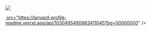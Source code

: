 <img src="https://cdn.discordapp.com/banners/1030495490963411045/700a7e90f05ce6854260e1cf97c15508.webp?size=1024" draggable="false">

	 
<a href="https://discord.com/users/1030495490963411045"><img align="center">
src="https://lanyard-profile-readme.vercel.app/api/1030495490963411045?bg=00000000" />
</a>
